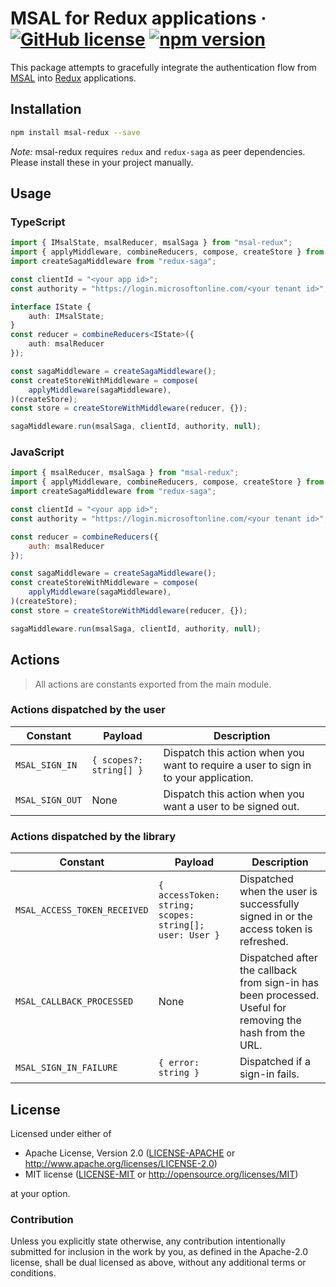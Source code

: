 # MSAL for Redux applications &middot; [![GitHub license](https://img.shields.io/badge/license-MIT-blue.svg)](https://github.com/facebook/react/blob/master/LICENSE) [![npm version](https://img.shields.io/npm/v/msal-redux.svg?style=flat)](https://www.npmjs.com/package/msal-redux)

This package attempts to gracefully integrate the authentication flow from [MSAL](https://github.com/AzureAD/microsoft-authentication-library-for-js) into [Redux](https://redux.js.org/) applications.

## Installation

```sh
npm install msal-redux --save
```

*Note:* msal-redux requires `redux` and `redux-saga` as peer dependencies. Please install these in your project manually.

## Usage

### TypeScript

```typescript
import { IMsalState, msalReducer, msalSaga } from "msal-redux";
import { applyMiddleware, combineReducers, compose, createStore } from "redux";
import createSagaMiddleware from "redux-saga";

const clientId = "<your app id>";
const authority = "https://login.microsoftonline.com/<your tenant id>";

interface IState {
    auth: IMsalState;
}
const reducer = combineReducers<IState>({
    auth: msalReducer
});

const sagaMiddleware = createSagaMiddleware();
const createStoreWithMiddleware = compose(
    applyMiddleware(sagaMiddleware),
)(createStore);
const store = createStoreWithMiddleware(reducer, {});

sagaMiddleware.run(msalSaga, clientId, authority, null);
```

### JavaScript

```javascript
import { msalReducer, msalSaga } from "msal-redux";
import { applyMiddleware, combineReducers, compose, createStore } from "redux";
import createSagaMiddleware from "redux-saga";

const clientId = "<your app id>";
const authority = "https://login.microsoftonline.com/<your tenant id>";

const reducer = combineReducers({
    auth: msalReducer
});

const sagaMiddleware = createSagaMiddleware();
const createStoreWithMiddleware = compose(
    applyMiddleware(sagaMiddleware),
)(createStore);
const store = createStoreWithMiddleware(reducer, {});

sagaMiddleware.run(msalSaga, clientId, authority, null);
```

## Actions

> All actions are constants exported from the main module.

### Actions dispatched by the user

| Constant                     | Payload                 | Description
|------------------------------|-------------------------|-------------
| `MSAL_SIGN_IN`               | `{ scopes?: string[] }` | Dispatch this action when you want to require a user to sign in to your application.
| `MSAL_SIGN_OUT`              | None                    | Dispatch this action when you want a user to be signed out.

### Actions dispatched by the library

| Constant                     | Payload                                                 | Description
|------------------------------|---------------------------------------------------------|-------------
| `MSAL_ACCESS_TOKEN_RECEIVED` | `{ accessToken: string; scopes: string[]; user: User }` | Dispatched when the user is successfully signed in or the access token is refreshed.
| `MSAL_CALLBACK_PROCESSED`    | None                                                    | Dispatched after the callback from sign-in has been processed. Useful for removing the hash from the URL.
| `MSAL_SIGN_IN_FAILURE`       | `{ error: string }`                                     | Dispatched if a sign-in fails.

## License

Licensed under either of

 * Apache License, Version 2.0 ([LICENSE-APACHE](LICENSE-APACHE) or http://www.apache.org/licenses/LICENSE-2.0)
 * MIT license ([LICENSE-MIT](LICENSE-MIT) or http://opensource.org/licenses/MIT)

at your option.

### Contribution

Unless you explicitly state otherwise, any contribution intentionally submitted
for inclusion in the work by you, as defined in the Apache-2.0 license, shall be dual licensed as above, without any
additional terms or conditions.
